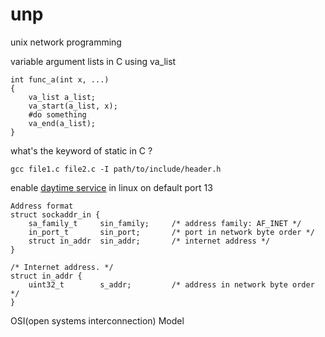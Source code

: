 # unp
unix network programming

variable argument lists in C using va_list
```
int func_a(int x, ...)
{
    va_list a_list;
    va_start(a_list, x);
    #do something
    va_end(a_list);
}
```
what's the keyword of static in C ?

```
gcc file1.c file2.c -I path/to/include/header.h
```

enable [daytime service](https://en.wikipedia.org/wiki/Xinetd) in linux on default port 13

```
Address format
struct sockaddr_in {
    sa_family_t     sin_family;     /* address family: AF_INET */
    in_port_t       sin_port;       /* port in network byte order */
    struct in_addr  sin_addr;       /* internet address */
}

/* Internet address. */
struct in_addr {
    uint32_t        s_addr;         /* address in network byte order */
}
```
OSI(open systems interconnection) Model
